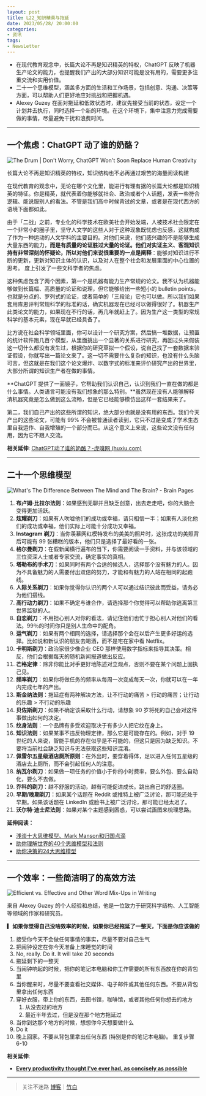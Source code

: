 ```yaml
---
layout: post
title: L22_知识精英与拖延
date: 2023/05/28/ 20:00:00
categories:
- 资讯
tags:
- NewsLetter
---
```


- 在现代教育观念中，长篇大论不再是知识精英的特权，ChatGPT 反映了机器生产论文的能力，也提醒我们产出的大部分知识可能是没有用的，需要更多注重交流和实用价值。
- 二十一个思维模型，涵盖多方面的生活和工作场景，包括创意、沟通、决策等方面，可以帮助人们更好地应对挑战和把握机遇。
- Alexey Guzey 在面对拖延和低效状态时，建议先接受当前的状态，设定一个计划并去执行，同时选择一个新的环境。在这个环境下，集中注意力完成需要做的事情，尽量避免干扰和浪费时间。

---

## 一个焦虑：ChatGPT 动了谁的奶酪？

![The Drum | Don't Worry, ChatGPT Won't Soon Replace Human Creativity](https://pics.naaln.com/creativity_1.png-basicBlog)

长篇大论不再是知识精英的特权，知识结构也不必再通过艰苦的海量阅读构建

在现代教育的观念中，无论在哪个文化里，能进行有理有据的长篇大论都是知识精英的特征。你是精英，就代表着你能够就社会、政治或者个人话题，发表一些符合逻辑、能说服别人的看法。不管是我们高中时候背过的文章，或者是在现代西方的语境下面都如此。

由于「二战」之前，专业化的科学技术在欧美社会开始发端，人被技术社会限定在一个非常小的圈子里，坚守人文学的这些人对于这种现象既忧虑也反感，这就构成了作为一种运动的人文学科的主要目的。对他们来说，他们感兴趣的不是能够生成大量东西的能力，**而是有质量的论证胜过大量的论证。**他们对实证主义、客观知识持有非常深刻的怀疑论，所以对他们来说很重要的一点是**阐释**：能够对知识进行不断的更新，更新对知识主体的认识，以及对人在整个社会和发展里面的中心位置的思考。
度上引发了一些文科学者的焦虑。

这种焦虑包含了两个因素，第一个是机器有能力生产常规的论文。我不认为机器能够做到长篇幅、高质量的论证和说理，但它能够给出一些短小的 bulletin points，也就是分点的、罗列式的论证，或者简单的「三段论」它也可以做。所以我们如果套用库恩评判常规科学的标准的话，确实机器现在已经可以做得很好了。机器生产此类论文的能力，如果现在不行的话，再几年就赶上了。因为生产这一类型的常规科学的基本元素，现在早就已经具备了。

比方说在社会科学领域里面，你可以设计一个研究方案，然后搞一堆数据，让预置的统计软件跑几百个模型，从里面挑出一个显著的关系进行研究，再回过头来假装这一切什么都没有发生过，根据你的研究草拟一个假设，说自己找了一套数据来验证假设，你就写出一篇论文来了。这一切不需要什么复杂的知识，也没有什么头脑可言，但这就是在我们这个论文爆炸、以数字式的标准来评价研究产出的世界里，大部分所谓的知识生产者在做的事情。

**ChatGPT 提供了一面镜子，它帮助我们认识自己，认识到我们一直在做的都是什么事情。人类语言可能没有我们想象的那么特别。**虽然现在没有人能够解释清机器究竟是怎么做到这么流畅，但是它已经能够模仿出这样一套结果来了。

第二，我们自己产出的这些所谓的知识，绝大部分也就是没有用的东西。我们今天产出的这些论文，可能有 99% 不会被普通读者读到，它只不过是变成了学术生态里自我运作、自我增殖的一个部分而已。从这个意义上来说，这些论文没有任何用，因为它不跟人交流。

**相关延伸**:
[ChatGPT动了谁的奶酪？-虎嗅网 (huxiu.com)](https://www.huxiu.com/article/1074797.html?ref=invisible.school)

---

## 二十一个思维模型

![What's The Difference Between The Mind and The Brain? - Brain Pages](https://pics.naaln.com/mind-brain.jpg-basicBlog)

1. **布卢姆·比拉尔法则**：如果感到无聊并且缺乏创意，出去走走吧，你的大脑会变得更加活跃。
2. **炫耀剃刀**：如果有人吹嘘他们的成功或幸福，请只相信一半；如果有人淡化他们的成功或幸福，他们实际上可能十分成功又幸福。
3. **Instagram 剃刀**：当你羡慕网红模特发布的美美的照片时，这张成功的美照背后可能有 99 张糟糕的版本，他们只是选择了最好看的一张。
4. **格尔曼剃刀**：在假新闻横行遍布的当下，你需要阅读一手资料，并与该领域的三位资深人士或者专家交流，确定事实的真相。
5. **塔勒布的手术刀**：如果同时有两个合适的候选人，选择那个没有魅力的人。因为不具备魅力的人需要付出双倍的努力，才能和有魅力的人站在相同的起跑线。
6. **人际关系剃刀**：如果你觉得你认识的两个人可以通过结识彼此而受益，请务必为他们搭线。
7. **高行动力剃刀**：如果不确定与谁合作，请选择那个你觉得可以帮助你逃离第三世界监狱的人。
8. **自恋剃刀**：不用担心别人对你的看法，请记住他们也忙于担心别人对他们的看法。99％的时间你只是别人生命中的配角。
9. **运气剃刀**：如果有两个相同的选择，请选择那个会在以后产生更多好运的选择。比如说和新认识的朋友去喝酒，而不是宅在家中看 Netflix。
10. **卡明斯剃刀**：政治家很少像企业 CEO 那样使用数字指标来指导其决策。相反，他们会根据每天的随机新闻报道做出反应。
11. **芒格定律**：除非你能比对手更好地陈述对立观点，否则不要在某个问题上固执己见。
12. **频率剃刀**：如果你将做任务的频率从每周一次变成每天一次，你就可以在一年内完成七年的产出。
13. **斯金纳法则**：拖延症有两种解决方法，让不行动的痛苦 > 行动的痛苦；让行动的乐趣 > 不行动的乐趣
14. **贝佐斯剃刀**：如果不确定该采取什么行动，请想象 90 岁将死的自己会对这件事做出如何的决定。
15. **纹身法则**：一个品牌有多受欢迎取决于有多少人把它纹在身上。
16. **知识法则**：如果某事不违反物理定律，那么它是可能存在的。例如，对于 19 世纪的人来说，智能手机的存在似乎是不可能的，但这只是因为缺乏知识。不要将当前社会缺乏知识与无法获取这些知识混淆。
17. **佩雷尔五星级酒店厕所原则**：在外出时，要穿着得体，足以进入任何五星级的酒店去上厕所，而不会引起任何人的注意。
18. **纳瓦尔剃刀**：如果做一项任务的价值小于你的小时费率，要么外包、要么自动化，要么不去做。
19. **乔科的剃刀**：越不舒服的活动，越有可能促进成长。跳出自己的舒适圈。
20. **早期/晚期剃刀**：如果某个话题在 Reddit 或推特上被广泛讨论，那可能还处于早期。如果该话题在 LinkedIn 或脸书上被广泛讨论，那可能已经太迟了。
21. **沃尔特·迪士尼法则**：如果对某个主题感到困惑，可以尝试画图来梳理思路。

**延伸阅读：**
- [浅谈十大思维模型、Mark Manson和归国点滴](https://www.camelliayang.com/blog/mark-manson-mental-models)
- [助你理解世界的40个思维模型和法则](https://www.camelliayang.com/blog/george-mack)
- [助你决策的24大思维模型](https://www.camelliayang.com/blog/george-mack)

---

## 一个效率：一些简洁明了的高效方法

![Efficient vs. Effective and Other Word Mix-Ups in Writing](https://pics.naaln.com/12.13.20-Hero-1360x646-1.png-basicBlog)

来自 Alexey Guzey 的个人经验和总结，他是一位致力于研究科学结构、人工智能等领域的作家和研究员。

**▎如果你觉得自己没啥效率的时候，如果你已经拖延了一整天，下面是你应该做的**

1. 接受你今天不会做任何事情的事实，尽量不要对自己生气
2. 把闹钟设定在你今天准备上床睡觉的时间
3. No, really. Do it. It will take 20 seconds
4. 拖延剩下的一整天
5. 当闹钟响起的时候，把你的笔记本电脑和你工作需要的所有东西放在你的背包里
6. 当你醒来时，尽量不要查看社交媒体、电子邮件或其他任何东西。不要从背包里拿出任何东西
7. 穿好衣服，带上你的东西，去图书馆，咖啡馆，或者其他任何你想去的地方
	1. 从没去过的地方
	2. 最近半年去过，但是没在那个地方拖延过
8. 当你到达那个地方的时候，想想你今天想要做什么
9. Do it
10. 晚上回家。不要从背包里拿出任何东西 (特别是你的笔记本电脑)。
重复步骤 6-10

**相关延伸**:
- [**Every productivity thought I've ever had, as concisely as possible**](https://guzey.com/productivity/)

---

> 关注不迷路 [博客](https://blog.naaln.com/)｜[竹白](https://space.zhubai.love/)
